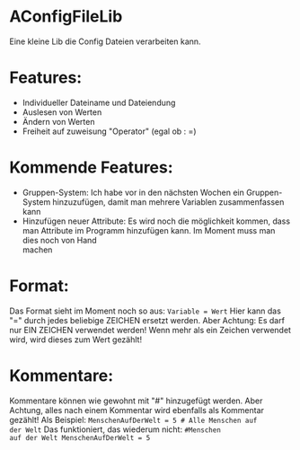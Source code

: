 # AConfigFileLib
Eine kleine Lib die Config Dateien verarbeiten kann.

# Features:
- Individueller Dateiname und Dateiendung
- Auslesen von Werten
- Ändern von Werten
- Freiheit auf zuweisung "Operator" (egal ob : =)

# Kommende Features:
- Gruppen-System:
    Ich habe vor in den nächsten Wochen ein Gruppen-System hinzuzufügen, damit man mehrere Variablen zusammenfassen kann
- Hinzufügen neuer Attribute:
    Es wird noch die möglichkeit kommen, dass man Attribute im Programm hinzufügen kann. Im Moment muss man dies noch von Hand       
    machen

# Format:
Das Format sieht im Moment noch so aus:
<code>Variable = Wert</code>
Hier kann das "=" durch jedes beliebige ZEICHEN ersetzt werden. Aber Achtung: Es darf nur EIN ZEICHEN verwendet werden! Wenn mehr als ein Zeichen verwendet wird, wird dieses zum Wert gezählt!

# Kommentare:
Kommentare können wie gewohnt mit "#" hinzugefügt werden. Aber Achtung, alles nach einem Kommentar wird ebenfalls als Kommentar gezählt! Als Beispiel:
<code>MenschenAufDerWelt = 5 # Alle Menschen auf der Welt</code>
Das funktioniert, das wiederum nicht:
<code>#Menschen auf der Welt MenschenAufDerWelt = 5</code>
